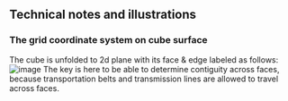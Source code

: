 ## Technical notes and illustrations

### The grid coordinate system on cube surface
The cube is unfolded to 2d plane with its face & edge labeled as follows:
![image](https://user-images.githubusercontent.com/59590480/159381715-9595a75f-16aa-44fa-ac0a-980b481852a2.png)
The key is here to be able to determine contiguity across faces, because transportation belts and transmission lines are allowed to travel across faces.
